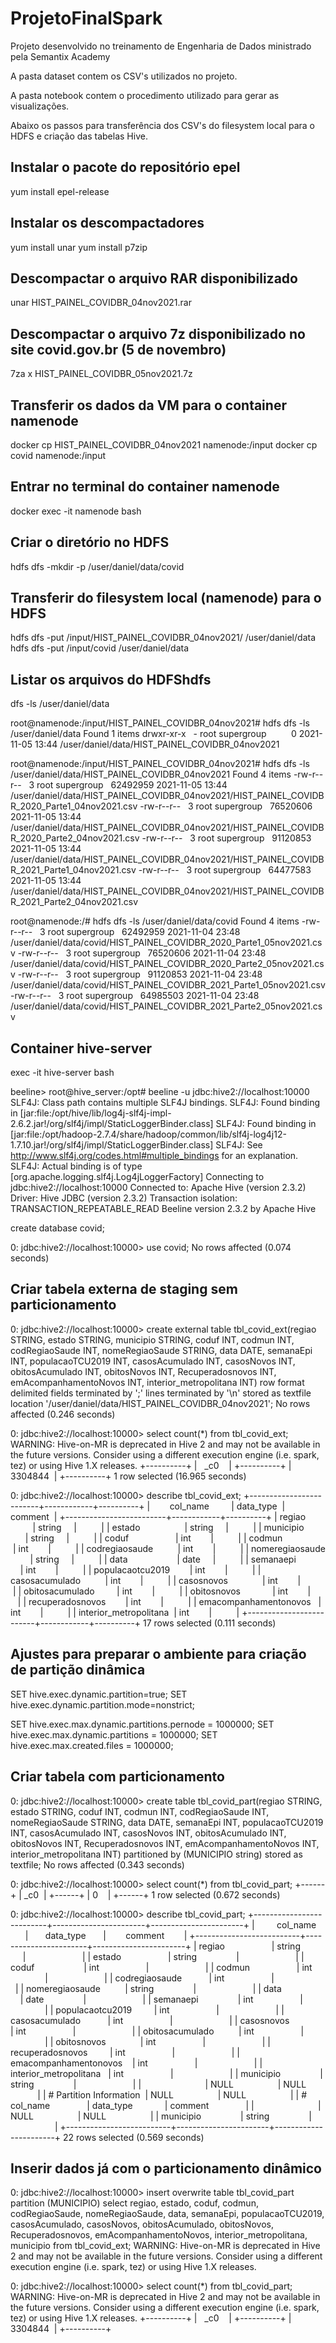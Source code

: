 # ProjetoFinalSpark
Projeto desenvolvido no treinamento de Engenharia de Dados ministrado pela Semantix Academy

A pasta dataset contem os CSV's utilizados no projeto.

A pasta notebook contem o procedimento utilizado para gerar as visualizações.

Abaixo os passos para transferência dos CSV's do filesystem local para o HDFS e criação das tabelas Hive.

## Instalar o pacote do repositório epel 
yum install epel-release

## Instalar os descompactadores
yum install unar
yum install p7zip

## Descompactar o arquivo RAR disponibilizado 
unar HIST_PAINEL_COVIDBR_04nov2021.rar

## Descompactar o arquivo 7z disponibilizado no site covid.gov.br (5 de novembro)
7za x HIST_PAINEL_COVIDBR_05nov2021.7z

## Transferir os dados da VM para o container namenode
docker cp HIST_PAINEL_COVIDBR_04nov2021 namenode:/input
docker cp covid namenode:/input

## Entrar no terminal do container namenode
docker exec -it namenode bash

## Criar o diretório no HDFS
hdfs dfs -mkdir -p /user/daniel/data/covid

## Transferir do filesystem local (namenode) para o HDFS
hdfs dfs -put /input/HIST_PAINEL_COVIDBR_04nov2021/ /user/daniel/data
hdfs dfs -put /input/covid /user/daniel/data

## Listar os arquivos do HDFShdfs 
dfs -ls /user/daniel/data

root@namenode:/input/HIST_PAINEL_COVIDBR_04nov2021# hdfs dfs -ls /user/daniel/data
Found 1 items
drwxr-xr-x   - root supergroup          0 2021-11-05 13:44 /user/daniel/data/HIST_PAINEL_COVIDBR_04nov2021

root@namenode:/input/HIST_PAINEL_COVIDBR_04nov2021# hdfs dfs -ls /user/daniel/data/HIST_PAINEL_COVIDBR_04nov2021
Found 4 items
-rw-r--r--   3 root supergroup   62492959 2021-11-05 13:44 /user/daniel/data/HIST_PAINEL_COVIDBR_04nov2021/HIST_PAINEL_COVIDBR_2020_Parte1_04nov2021.csv
-rw-r--r--   3 root supergroup   76520606 2021-11-05 13:44 /user/daniel/data/HIST_PAINEL_COVIDBR_04nov2021/HIST_PAINEL_COVIDBR_2020_Parte2_04nov2021.csv
-rw-r--r--   3 root supergroup   91120853 2021-11-05 13:44 /user/daniel/data/HIST_PAINEL_COVIDBR_04nov2021/HIST_PAINEL_COVIDBR_2021_Parte1_04nov2021.csv
-rw-r--r--   3 root supergroup   64477583 2021-11-05 13:44 /user/daniel/data/HIST_PAINEL_COVIDBR_04nov2021/HIST_PAINEL_COVIDBR_2021_Parte2_04nov2021.csv

root@namenode:/# hdfs dfs -ls /user/daniel/data/covid
Found 4 items
-rw-r--r--   3 root supergroup   62492959 2021-11-04 23:48 /user/daniel/data/covid/HIST_PAINEL_COVIDBR_2020_Parte1_05nov2021.csv
-rw-r--r--   3 root supergroup   76520606 2021-11-04 23:48 /user/daniel/data/covid/HIST_PAINEL_COVIDBR_2020_Parte2_05nov2021.csv
-rw-r--r--   3 root supergroup   91120853 2021-11-04 23:48 /user/daniel/data/covid/HIST_PAINEL_COVIDBR_2021_Parte1_05nov2021.csv
-rw-r--r--   3 root supergroup   64985503 2021-11-04 23:48 /user/daniel/data/covid/HIST_PAINEL_COVIDBR_2021_Parte2_05nov2021.csv

## Container hive-server
exec -it hive-server bash

beeline> root@hive_server:/opt# beeline -u jdbc:hive2://localhost:10000
SLF4J: Class path contains multiple SLF4J bindings.
SLF4J: Found binding in [jar:file:/opt/hive/lib/log4j-slf4j-impl-2.6.2.jar!/org/slf4j/impl/StaticLoggerBinder.class]
SLF4J: Found binding in [jar:file:/opt/hadoop-2.7.4/share/hadoop/common/lib/slf4j-log4j12-1.7.10.jar!/org/slf4j/impl/StaticLoggerBinder.class]
SLF4J: See http://www.slf4j.org/codes.html#multiple_bindings for an explanation.
SLF4J: Actual binding is of type [org.apache.logging.slf4j.Log4jLoggerFactory]
Connecting to jdbc:hive2://localhost:10000
Connected to: Apache Hive (version 2.3.2)
Driver: Hive JDBC (version 2.3.2)
Transaction isolation: TRANSACTION_REPEATABLE_READ
Beeline version 2.3.2 by Apache Hive


create database covid;

0: jdbc:hive2://localhost:10000> use covid;
No rows affected (0.074 seconds)


## Criar tabela externa de staging sem particionamento

0: jdbc:hive2://localhost:10000> create external table tbl_covid_ext(regiao STRING, estado STRING, municipio STRING, coduf INT, codmun INT, codRegiaoSaude INT, nomeRegiaoSaude STRING, data DATE, semanaEpi INT, populacaoTCU2019 INT, casosAcumulado INT, casosNovos INT, obitosAcumulado INT, obitosNovos INT, Recuperadosnovos INT, emAcompanhamentoNovos INT, interior_metropolitana INT) row format delimited fields terminated by ';' lines terminated by '\n' stored as textfile location '/user/daniel/data/HIST_PAINEL_COVIDBR_04nov2021';
No rows affected (0.246 seconds)

0: jdbc:hive2://localhost:10000> select count(*) from tbl_covid_ext;
WARNING: Hive-on-MR is deprecated in Hive 2 and may not be available in the future versions. Consider using a different execution engine (i.e. spark, tez) or using Hive 1.X releases.
+----------+
|   _c0    |
+----------+
| 3304844  |
+----------+
1 row selected (16.965 seconds)


0: jdbc:hive2://localhost:10000> describe tbl_covid_ext;
+-------------------------+------------+----------+
|        col_name         | data_type  | comment  |
+-------------------------+------------+----------+
| regiao                  | string     |          |
| estado                  | string     |          |
| municipio               | string     |          |
| coduf                   | int        |          |
| codmun                  | int        |          |
| codregiaosaude          | int        |          |
| nomeregiaosaude         | string     |          |
| data                    | date       |          |
| semanaepi               | int        |          |
| populacaotcu2019        | int        |          |
| casosacumulado          | int        |          |
| casosnovos              | int        |          |
| obitosacumulado         | int        |          |
| obitosnovos             | int        |          |
| recuperadosnovos        | int        |          |
| emacompanhamentonovos   | int        |          |
| interior_metropolitana  | int        |          |
+-------------------------+------------+----------+
17 rows selected (0.111 seconds)



## Ajustes para preparar o ambiente para criação de partição dinâmica

SET hive.exec.dynamic.partition=true; 
SET hive.exec.dynamic.partition.mode=nonstrict;

SET hive.exec.max.dynamic.partitions.pernode = 1000000;
SET hive.exec.max.dynamic.partitions = 1000000;
SET hive.exec.max.created.files = 1000000;

## Criar tabela com particionamento

0: jdbc:hive2://localhost:10000> create table tbl_covid_part(regiao STRING, estado STRING, coduf INT, codmun INT, codRegiaoSaude INT, nomeRegiaoSaude STRING, data DATE, semanaEpi INT, populacaoTCU2019 INT, casosAcumulado INT, casosNovos INT, obitosAcumulado INT, obitosNovos INT, Recuperadosnovos INT, emAcompanhamentoNovos INT, interior_metropolitana INT) partitioned by (MUNICIPIO string) stored as textfile;
No rows affected (0.343 seconds)

0: jdbc:hive2://localhost:10000> select count(*) from tbl_covid_part;
+------+
| _c0  |
+------+
| 0    |
+------+
1 row selected (0.672 seconds)

0: jdbc:hive2://localhost:10000> describe tbl_covid_part;
+--------------------------+-----------------------+-----------------------+
|         col_name         |       data_type       |        comment        |
+--------------------------+-----------------------+-----------------------+
| regiao                   | string                |                       |
| estado                   | string                |                       |
| coduf                    | int                   |                       |
| codmun                   | int                   |                       |
| codregiaosaude           | int                   |                       |
| nomeregiaosaude          | string                |                       |
| data                     | date                  |                       |
| semanaepi                | int                   |                       |
| populacaotcu2019         | int                   |                       |
| casosacumulado           | int                   |                       |
| casosnovos               | int                   |                       |
| obitosacumulado          | int                   |                       |
| obitosnovos              | int                   |                       |
| recuperadosnovos         | int                   |                       |
| emacompanhamentonovos    | int                   |                       |
| interior_metropolitana   | int                   |                       |
| municipio                | string                |                       |
|                          | NULL                  | NULL                  |
| # Partition Information  | NULL                  | NULL                  |
| # col_name               | data_type             | comment               |
|                          | NULL                  | NULL                  |
| municipio                | string                |                       |
+--------------------------+-----------------------+-----------------------+
22 rows selected (0.569 seconds)


## Inserir dados já com o particionamento dinâmico

0: jdbc:hive2://localhost:10000> insert overwrite table tbl_covid_part partition (MUNICIPIO) select regiao, estado, coduf, codmun, codRegiaoSaude, nomeRegiaoSaude, data, semanaEpi, populacaoTCU2019, casosAcumulado, casosNovos, obitosAcumulado, obitosNovos, Recuperadosnovos, emAcompanhamentoNovos, interior_metropolitana, municipio from tbl_covid_ext;
WARNING: Hive-on-MR is deprecated in Hive 2 and may not be available in the future versions. Consider using a different execution engine (i.e. spark, tez) or using Hive 1.X releases.

0: jdbc:hive2://localhost:10000> select count(*) from tbl_covid_part;
WARNING: Hive-on-MR is deprecated in Hive 2 and may not be available in the future versions. Consider using a different execution engine (i.e. spark, tez) or using Hive 1.X releases.
+----------+
|   _c0    |
+----------+
| 3304844  |
+----------+






